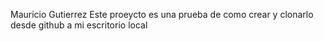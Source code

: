 Mauricio Gutierrez
Este proeycto es una prueba de como crear y clonarlo desde github a mi escritorio local